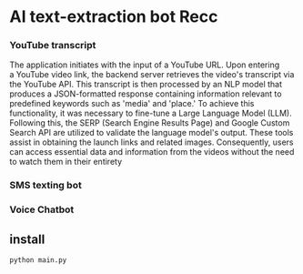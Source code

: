 # **AI text-extraction bot Recc**

### YouTube transcript
The application initiates with the input of a YouTube URL. Upon entering a YouTube video link, the backend server retrieves the video's transcript via the YouTube API. This transcript is then processed by an NLP model that produces a JSON-formatted response containing information relevant to predefined keywords such as 'media' and 'place.'
To achieve this functionality, it was necessary to fine-tune a Large Language Model (LLM). Following this, the SERP (Search Engine Results Page) and Google Custom Search API are utilized to validate the language model's output. These tools assist in obtaining the launch links and related images.
Consequently, users can access essential data and information from the videos without the need to watch them in their entirety

### SMS texting bot

### Voice Chatbot

## install
```
python main.py
```

